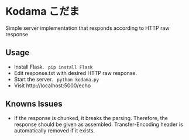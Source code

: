 # Kodama こだま
Simple server implementation that responds according to HTTP raw response

## Usage

- Install Flask.
<code> pip install Flask </code>
- Edit response.txt with desired HTTP raw response.
- Start the server.
<code> python kodama.py </code>
- Visit http://localhost:5000/echo

## Knowns Issues
- If the response is chunked, it breaks the parsing. Therefore, the response should be given as assembled. Transfer-Encoding header is automatically removed if it exists.

